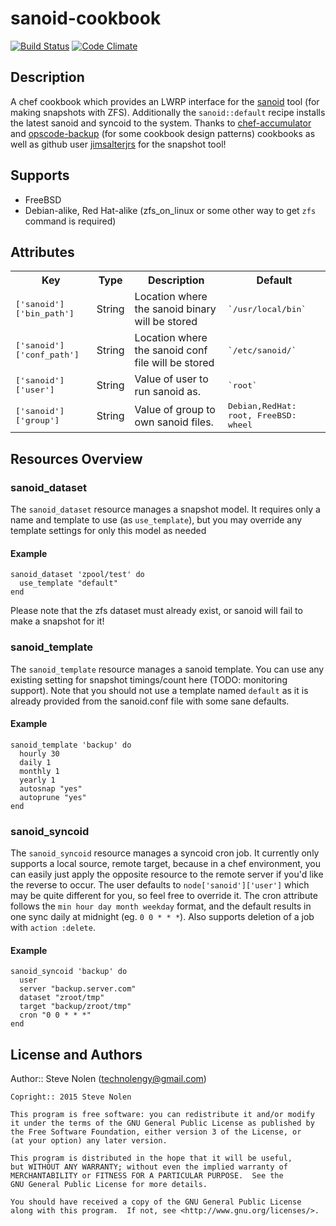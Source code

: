 # sanoid-cookbook

[![Build Status](https://travis-ci.org/stevenolen/chef-sanoid.svg?branch=master)](https://travis-ci.org/stevenolen/chef-sanoid) [![Code Climate](https://codeclimate.com/github/stevenolen/chef-sanoid/badges/gpa.svg)](https://codeclimate.com/github/stevenolen/chef-sanoid)

## Description

A chef cookbook which provides an LWRP interface for the [sanoid](https://github.com/jimsalterjrs/sanoid) tool (for making snapshots with ZFS).  Additionally the `sanoid::default` recipe installs the latest sanoid and syncoid to the system. Thanks to [chef-accumulator](https://github.com/kisoku/chef-accumulator) and [opscode-backup](https://github.com/opscode-cookbooks/opscode-backup) (for some cookbook design patterns) cookbooks as well as github user [jimsalterjrs](https://github.com/jimsalterjrs) for the snapshot tool!

## Supports

  * FreeBSD
  * Debian-alike, Red Hat-alike (zfs_on_linux or some other way to get `zfs` command is required)

## Attributes

<table>
  <tr>
    <th>Key</th>
    <th>Type</th>
    <th>Description</th>
    <th>Default</th>
  </tr>
  <tr>
    <td><tt>['sanoid']['bin_path']</tt></td>
    <td>String</td>
    <td>Location where the sanoid binary will be stored</td>
    <td><tt>`/usr/local/bin`</tt></td>
  </tr>
  <tr>
    <td><tt>['sanoid']['conf_path']</tt></td>
    <td>String</td>
    <td>Location where the sanoid conf file will be stored</td>
    <td><tt>`/etc/sanoid/`</tt></td>
  </tr>
  <tr>
    <td><tt>['sanoid']['user']</tt></td>
    <td>String</td>
    <td>Value of user to run sanoid as.</td>
    <td><tt>`root`</tt></td>
  </tr>
  <tr>
    <td><tt>['sanoid']['group']</tt></td>
    <td>String</td>
    <td>Value of group to own sanoid files.</td>
    <td><tt>Debian,RedHat: root, FreeBSD: wheel</tt></td>
  </tr>
</table>

## Resources Overview

### sanoid_dataset

The `sanoid_dataset` resource manages a snapshot model. It requires only a name and template to use (as `use_template`), but you may override any template settings for only this model as needed

#### Example
```
sanoid_dataset 'zpool/test' do
  use_template "default"
end
```
Please note that the zfs dataset must already exist, or sanoid will fail to make a snapshot for it!

### sanoid_template

The `sanoid_template` resource manages a sanoid template. You can use any existing setting for snapshot timings/count here (TODO: monitoring support). Note that you should not use a template named `default` as it is already provided from the sanoid.conf file with some sane defaults.  

#### Example
```
sanoid_template 'backup' do
  hourly 30
  daily 1
  monthly 1
  yearly 1
  autosnap "yes"
  autoprune "yes"
end
```

### sanoid_syncoid

The `sanoid_syncoid` resource manages a syncoid cron job. It currently only supports a local source, remote target, because in a chef environment, you can easily just apply the opposite resource to the remote server if you'd like the reverse to occur. The user defaults to `node['sanoid']['user']` which may be quite different for you, so feel free to override it. The cron attribute follows the `min hour day month weekday` format, and the default results in one sync daily at midnight (eg. `0 0 * * *`). Also supports deletion of a job with `action :delete`.

#### Example
```
sanoid_syncoid 'backup' do
  user
  server "backup.server.com"
  dataset "zroot/tmp"
  target "backup/zroot/tmp"
  cron "0 0 * * *"
end
```


## License and Authors

Author:: Steve Nolen (technolengy@gmail.com)

```
Copright:: 2015 Steve Nolen

This program is free software: you can redistribute it and/or modify
it under the terms of the GNU General Public License as published by
the Free Software Foundation, either version 3 of the License, or
(at your option) any later version.

This program is distributed in the hope that it will be useful,
but WITHOUT ANY WARRANTY; without even the implied warranty of
MERCHANTABILITY or FITNESS FOR A PARTICULAR PURPOSE.  See the
GNU General Public License for more details.

You should have received a copy of the GNU General Public License
along with this program.  If not, see <http://www.gnu.org/licenses/>.